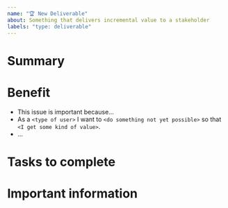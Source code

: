 ```yaml
---
name: "🏆 New Deliverable"
about: Something that delivers incremental value to a stakeholder
labels: "type: deliverable"
---
```


# Summary

<!-- What is the context needed to understand this deliverable -->

# Benefit

<!-- Who is this deliverable for? What need does it address? -->

- This issue is important because...
- As a `<type of user>` I want to `<do something not yet possible>` so that `<I get some kind of value>`.
- ...

# Tasks to complete

<!-- What tasks are needed to complete this deliverable? -->

# Important information

<!-- An optional bulleted list of important information or links -->
